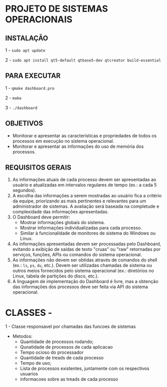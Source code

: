 # PROJETO DE SISTEMAS OPERACIONAIS


## INSTALAÇÃO

1 -
`
sudo apt update
`

2 - 
`
sudo apt install qt5-default qtbase5-dev qtcreator build-essential
`

## PARA EXECUTAR 
1 -
`
qmake dashboard.pro
`

2 -
`
make
`

3 -
`
./dashboard
`



## OBJETIVOS
- Monitorar e apresentar as características e propriedades de todos os processos em execução no sistema operacional.
- Monitorar e apresentar as informações do uso de memória dos processos.

## REQUISITOS GERAIS
1. As informações atuais de cada processo devem ser apresentadas ao usuário e atualizadas em intervalos regulares de tempo (ex.: a cada 5 segundos).
2. A escolha das informações a serem mostradas ao usuário fica a critério da equipe, priorizando as mais pertinentes e relevantes para um administrador de sistemas. A avaliação será baseada na completude e complexidade das informações apresentadas.
3. O Dashboard deve permitir:
   - Mostrar informações globais do sistema.
   - Mostrar informações individualizadas para cada processo.
   - Similar à funcionalidade de monitores de sistema do Windows ou Linux.
4. As informações apresentadas devem ser processadas pelo Dashboard, evitando a exibição de saídas de texto "cruas" ou "raw" retornadas por serviços, funções, APIs ou comandos do sistema operacional.
5. As informações não devem ser obtidas através de comandos do shell (ex.: `ls`, `ps`, `du`, etc.). Devem ser utilizadas chamadas de sistema ou outros meios fornecidos pelo sistema operacional (ex.: diretórios no Linux, tabela de partições do disco, etc.).
6. A linguagem de implementação do Dashboard é livre, mas a obtenção das informações dos processos deve ser feita via API do sistema operacional.


# CLASSES -
1 - Classe responsavel por chamadas das funcoes de sistemas
   - Metodos:
      - Quantidade de processos rodando;
      - Qunatidade de processos de cada aplicacao
      - Tempo ocioso do processador
      - Quantidade de treads de cada processo
      - Tempo de uso;
      - Lista de processos existentes, juntamente com os respectivos usuarios
      - informacoes sobre as treads de cada processo